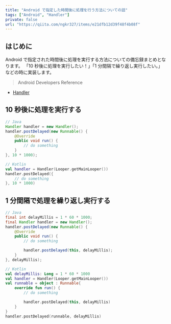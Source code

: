 ```yaml
---
title: "Android で指定した時間後に処理を行う方法についての話"
tags: ["Android", "Handler"]
private: false
url: "https://qiita.com/ngkr327/items/e21dfb12d39f48f4b08f"
---
```


## はじめに

Android で指定された時間後に処理を実行する方法についての備忘録まとめとなります。
「10 秒後に処理を実行したい！」「1 分間隔で繰り返し実行したい。」などの時に実装します。

> Android Developers Reference

- [Handler](https://developer.android.com/reference/android/os/Handler)

## 10 秒後に処理を実行する

```Java
// Java
Handler handler = new Handler();
handler.postDelayed(new Runnable() {
    @Override
    public void run() {
        // do something
    }
}, 10 * 1000);
```

```Kotlin
// Kotlin
val handler = Handler(Looper.getMainLooper())
handler.postDelayed({
    // do something
}, 10 * 1000)
```

## 1 分間隔で処理を繰り返し実行する

```Java
// Java
final int delayMillis = 1 * 60 * 1000;
final Handler handler = new Handler();
handler.postDelayed(new Runnable() {
    @Override
    public void run() {
        // do something

        handler.postDelayed(this, delayMillis);
    }
}, delayMillis);
```

```Kotlin
// Kotlin
val delayMillis: Long = 1 * 60 * 1000
val handler = Handler(Looper.getMainLooper())
val runnable = object : Runnable{
    override fun run() {
        // do something

        handler.postDelayed(this, delayMillis)
    }
}
handler.postDelayed(runnable, delayMillis)
```
